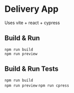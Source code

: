 # Delivery App
Uses vite + react + cypress

## Build & Run
`npm run build`  
`npm run preview`

## Build & Run Tests
`npm run build`  
`npm run preview`
`npm run cpress`
